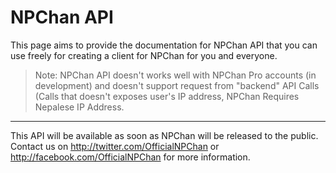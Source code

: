 # NPChan API
This page aims to provide the documentation for NPChan API that you can use freely for creating a client for NPChan for you and everyone.

>Note: NPChan API doesn't works well with NPChan Pro accounts (in development) and doesn't support request from "backend" API Calls (Calls that doesn't exposes user's IP address, NPChan Requires Nepalese IP Address.

-----------------

This API will be available as soon as NPChan will be released to the public. Contact us on http://twitter.com/OfficialNPChan or http://facebook.com/OfficialNPChan for more information.
